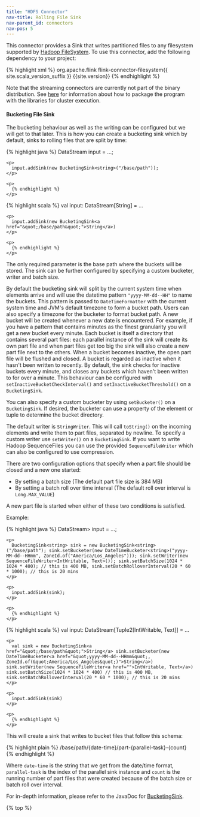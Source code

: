 ```yaml
---
title: "HDFS Connector"
nav-title: Rolling File Sink
nav-parent_id: connectors
nav-pos: 5
---
```

<!--
Licensed to the Apache Software Foundation (ASF) under one
or more contributor license agreements.  See the NOTICE file
distributed with this work for additional information
regarding copyright ownership.  The ASF licenses this file
to you under the Apache License, Version 2.0 (the
"License"); you may not use this file except in compliance
with the License.  You may obtain a copy of the License at

  http://www.apache.org/licenses/LICENSE-2.0

Unless required by applicable law or agreed to in writing,
software distributed under the License is distributed on an
"AS IS" BASIS, WITHOUT WARRANTIES OR CONDITIONS OF ANY
KIND, either express or implied.  See the License for the
specific language governing permissions and limitations
under the License.
-->

This connector provides a Sink that writes partitioned files to any filesystem supported by [Hadoop FileSystem](http://hadoop.apache.org). To use this connector, add the following dependency to your project:

{% highlight xml %}
<dependency>
  <groupid>org.apache.flink</groupid>
  <artifactid>flink-connector-filesystem{{ site.scala_version_suffix }}</artifactid>
  <version>{{site.version}}</version>
</dependency>
{% endhighlight %}

Note that the streaming connectors are currently not part of the binary distribution. See [here]({{site.baseurl}}/dev/linking.html) for information about how to package the program with the libraries for cluster execution.

#### Bucketing File Sink

The bucketing behaviour as well as the writing can be configured but we will get to that later. This is how you can create a bucketing sink which by default, sinks to rolling files that are split by time:

<div class="codetabs">
  <div data-lang="java">
    <p>
      {% highlight java %} DataStream<string> input = ...;
    </p>
    
    <p>
      input.addSink(new BucketingSink<string>("/base/path"));
    </p>
    
    <p>
      {% endhighlight %}
    </p>
  </div>
  
  <div data-lang="scala">
    <p>
      {% highlight scala %} val input: DataStream[String] = ...
    </p>
    
    <p>
      input.addSink(new BucketingSink<a href="&quot;/base/path&quot;">String</a>)
    </p>
    
    <p>
      {% endhighlight %}
    </p>
  </div>
</div>

The only required parameter is the base path where the buckets will be stored. The sink can be further configured by specifying a custom bucketer, writer and batch size.

By default the bucketing sink will split by the current system time when elements arrive and will use the datetime pattern `"yyyy-MM-dd--HH"` to name the buckets. This pattern is passed to `DateTimeFormatter` with the current system time and JVM's default timezone to form a bucket path. Users can also specify a timezone for the bucketer to format bucket path. A new bucket will be created whenever a new date is encountered. For example, if you have a pattern that contains minutes as the finest granularity you will get a new bucket every minute. Each bucket is itself a directory that contains several part files: each parallel instance of the sink will create its own part file and when part files get too big the sink will also create a new part file next to the others. When a bucket becomes inactive, the open part file will be flushed and closed. A bucket is regarded as inactive when it hasn't been written to recently. By default, the sink checks for inactive buckets every minute, and closes any buckets which haven't been written to for over a minute. This behaviour can be configured with `setInactiveBucketCheckInterval()` and `setInactiveBucketThreshold()` on a `BucketingSink`.

You can also specify a custom bucketer by using `setBucketer()` on a `BucketingSink`. If desired, the bucketer can use a property of the element or tuple to determine the bucket directory.

The default writer is `StringWriter`. This will call `toString()` on the incoming elements and write them to part files, separated by newline. To specify a custom writer use `setWriter()` on a `BucketingSink`. If you want to write Hadoop SequenceFiles you can use the provided `SequenceFileWriter` which can also be configured to use compression.

There are two configuration options that specify when a part file should be closed and a new one started:

* By setting a batch size (The default part file size is 384 MB)
* By setting a batch roll over time interval (The default roll over interval is `Long.MAX_VALUE`)

A new part file is started when either of these two conditions is satisfied.

Example:

<div class="codetabs">
  <div data-lang="java">
    <p>
      {% highlight java %} DataStream<Tuple2<IntWritable,Text>> input = ...;
    </p>
    
    <p>
      BucketingSink<string> sink = new BucketingSink<string>("/base/path"); sink.setBucketer(new DateTimeBucketer<string>("yyyy-MM-dd--HHmm", ZoneId.of("America/Los_Angeles"))); sink.setWriter(new SequenceFileWriter<IntWritable, Text>()); sink.setBatchSize(1024 * 1024 * 400); // this is 400 MB, sink.setBatchRolloverInterval(20 * 60 * 1000); // this is 20 mins
    </p>
    
    <p>
      input.addSink(sink);
    </p>
    
    <p>
      {% endhighlight %}
    </p>
  </div>
  
  <div data-lang="scala">
    <p>
      {% highlight scala %} val input: DataStream[Tuple2[IntWritable, Text]] = ...
    </p>
    
    <p>
      val sink = new BucketingSink<a href="&quot;/base/path&quot;">String</a> sink.setBucketer(new DateTimeBucketer<a href="&quot;yyyy-MM-dd--HHmm&quot;, ZoneId.of(&quot;America/Los_Angeles&quot;)">String</a>) sink.setWriter(new SequenceFileWriter<a href="">IntWritable, Text</a>) sink.setBatchSize(1024 * 1024 * 400) // this is 400 MB, sink.setBatchRolloverInterval(20 * 60 * 1000); // this is 20 mins
    </p>
    
    <p>
      input.addSink(sink)
    </p>
    
    <p>
      {% endhighlight %}
    </p>
  </div>
</div>

This will create a sink that writes to bucket files that follow this schema:

{% highlight plain %} /base/path/{date-time}/part-{parallel-task}-{count} {% endhighlight %}

Where `date-time` is the string that we get from the date/time format, `parallel-task` is the index of the parallel sink instance and `count` is the running number of part files that were created because of the batch size or batch roll over interval.

For in-depth information, please refer to the JavaDoc for [BucketingSink](http://flink.apache.org/docs/latest/api/java/org/apache/flink/streaming/connectors/fs/bucketing/BucketingSink.html).

{% top %}